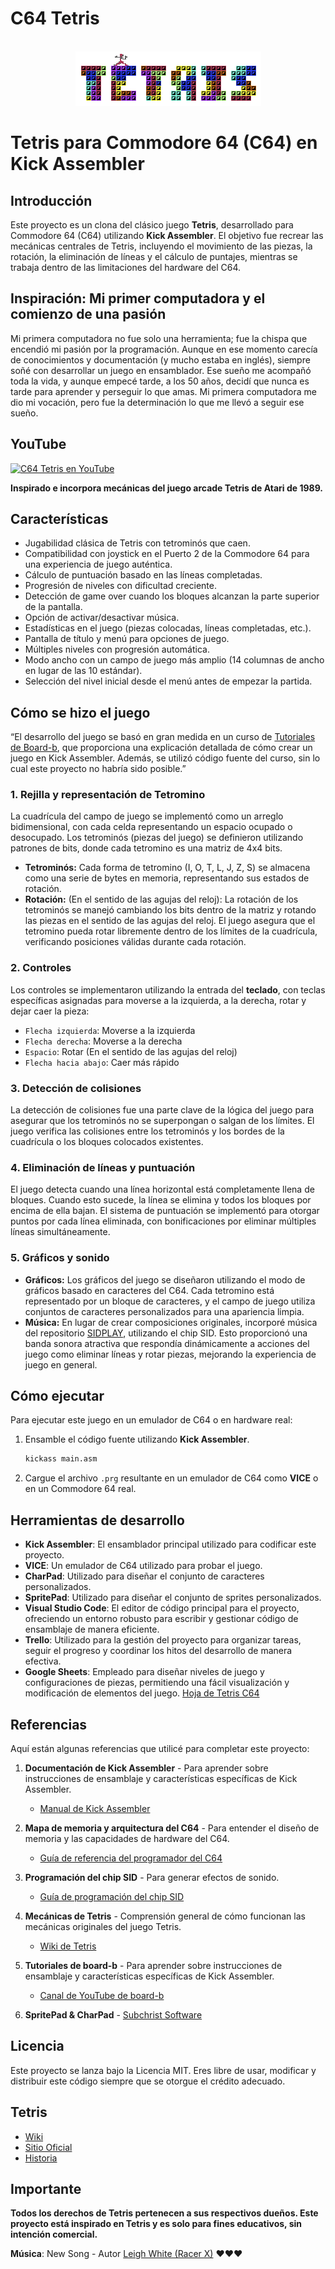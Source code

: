 
# C64 Tetris

<br/>
<div align="center">
<a href="https://github.com/ShaanCoding/makeread.me">
<img src="../images/tetris-title.png" alt="Logo" width="297" height="87">
</a>
</div>

# Tetris para Commodore 64 (C64) en Kick Assembler

## Introducción

Este proyecto es un clona del clásico juego **Tetris**, desarrollado para Commodore 64 (C64) utilizando **Kick Assembler**. El objetivo fue recrear las mecánicas centrales de Tetris, incluyendo el movimiento de las piezas, la rotación, la eliminación de líneas y el cálculo de puntajes, mientras se trabaja dentro de las limitaciones del hardware del C64.

## Inspiración: Mi primer computadora y el comienzo de una pasión

Mi primera computadora no fue solo una herramienta; fue la chispa que encendió mi pasión por la programación. Aunque en ese momento carecía de conocimientos y documentación (y mucho estaba en inglés), siempre soñé con desarrollar un juego en ensamblador. Ese sueño me acompañó toda la vida, y aunque empecé tarde, a los 50 años, decidí que nunca es tarde para aprender y perseguir lo que amas. Mi primera computadora me dio mi vocación, pero fue la determinación lo que me llevó a seguir ese sueño.

## YouTube

[![C64 Tetris en YouTube](https://i9.ytimg.com/vi/TbMEL27yrbg/mqdefault.jpg?v=6736ba52&sqp=CIj32rkG&rs=AOn4CLD6R9-NKqzJZVjvqRHo1ogMe_bpSg)](http://www.youtube.com/watch?v=TbMEL27yrbg "Tetris C64 Gameplay")

**Inspirado e incorpora mecánicas del juego arcade Tetris de Atari de 1989.**

## Características

-	Jugabilidad clásica de Tetris con tetrominós que caen.
-	Compatibilidad con joystick en el Puerto 2 de la Commodore 64 para una experiencia de juego auténtica.
-	Cálculo de puntuación basado en las líneas completadas.
-	Progresión de niveles con dificultad creciente.
-	Detección de game over cuando los bloques alcanzan la parte superior de la pantalla.
-	Opción de activar/desactivar música.
-	Estadísticas en el juego (piezas colocadas, líneas completadas, etc.).
-	Pantalla de título y menú para opciones de juego.
-	Múltiples niveles con progresión automática.
-	Modo ancho con un campo de juego más amplio (14 columnas de ancho en lugar de las 10 estándar).
-	Selección del nivel inicial desde el menú antes de empezar la partida.

## Cómo se hizo el juego

“El desarrollo del juego se basó en gran medida en un curso de [Tutoriales de Board-b](https://www.youtube.com/@board-b-tutorials), que proporciona una explicación detallada de cómo crear un juego en Kick Assembler. Además, se utilizó código fuente del curso, sin lo cual este proyecto no habría sido posible.”

### 1. Rejilla y representación de Tetromino

La cuadrícula del campo de juego se implementó como un arreglo bidimensional, con cada celda representando un espacio ocupado o desocupado. Los tetrominós (piezas del juego) se definieron utilizando patrones de bits, donde cada tetromino es una matriz de 4x4 bits.

- **Tetrominós:** Cada forma de tetromino (I, O, T, L, J, Z, S) se almacena como una serie de bytes en memoria, representando sus estados de rotación.
- **Rotación:** (En el sentido de las agujas del reloj): La rotación de los tetrominós se manejó cambiando los bits dentro de la matriz y rotando las piezas en el sentido de las agujas del reloj. El juego asegura que el tetromino pueda rotar libremente dentro de los límites de la cuadrícula, verificando posiciones válidas durante cada rotación.

### 2. Controles

Los controles se implementaron utilizando la entrada del **teclado**, con teclas específicas asignadas para moverse a la izquierda, a la derecha, rotar y dejar caer la pieza:

- `Flecha izquierda`: Moverse a la izquierda
- `Flecha derecha`: Moverse a la derecha
- `Espacio`: Rotar (En el sentido de las agujas del reloj)
- `Flecha hacia abajo`: Caer más rápido

### 3. Detección de colisiones

La detección de colisiones fue una parte clave de la lógica del juego para asegurar que los tetrominós no se superpongan o salgan de los límites. El juego verifica las colisiones entre los tetrominós y los bordes de la cuadrícula o los bloques colocados existentes.

### 4. Eliminación de líneas y puntuación

El juego detecta cuando una línea horizontal está completamente llena de bloques. Cuando esto sucede, la línea se elimina y todos los bloques por encima de ella bajan. El sistema de puntuación se implementó para otorgar puntos por cada línea eliminada, con bonificaciones por eliminar múltiples líneas simultáneamente.

### 5. Gráficos y sonido

- **Gráficos:** Los gráficos del juego se diseñaron utilizando el modo de gráficos basado en caracteres del C64. Cada tetromino está representado por un bloque de caracteres, y el campo de juego utiliza conjuntos de caracteres personalizados para una apariencia limpia.
- **Música:** En lugar de crear composiciones originales, incorporé música del repositorio [SIDPLAY](http://www.sidmusic.org/), utilizando el chip SID. Esto proporcionó una banda sonora atractiva que respondía dinámicamente a acciones del juego como eliminar líneas y rotar piezas, mejorando la experiencia de juego en general.

## Cómo ejecutar

Para ejecutar este juego en un emulador de C64 o en hardware real:

1. Ensamble el código fuente utilizando **Kick Assembler**.
   ```bash
   kickass main.asm
   ```
2. Cargue el archivo `.prg` resultante en un emulador de C64 como **VICE** o en un Commodore 64 real.

## Herramientas de desarrollo

- **Kick Assembler**: El ensamblador principal utilizado para codificar este proyecto.
- **VICE**: Un emulador de C64 utilizado para probar el juego.
- **CharPad**: Utilizado para diseñar el conjunto de caracteres personalizados.
- **SpritePad**: Utilizado para diseñar el conjunto de sprites personalizados.
- **Visual Studio Code**: El editor de código principal para el proyecto, ofreciendo un entorno robusto para escribir y gestionar código de ensamblaje de manera eficiente.
- **Trello**: Utilizado para la gestión del proyecto para organizar tareas, seguir el progreso y coordinar los hitos del desarrollo de manera efectiva.
- **Google Sheets**: Empleado para diseñar niveles de juego y configuraciones de piezas, permitiendo una fácil visualización y modificación de elementos del juego. [Hoja de Tetris C64](https://docs.google.com/spreadsheets/d/1_ig19sMXD00o047gIRUfUvoIk_laGAnXPoKrUIsnIFE/edit?usp=sharing)

## Referencias

Aquí están algunas referencias que utilicé para completar este proyecto:

1. **Documentación de Kick Assembler** - Para aprender sobre instrucciones de ensamblaje y características específicas de Kick Assembler.
   - [Manual de Kick Assembler](http://theweb.dk/KickAssembler/WebHelp/)

2. **Mapa de memoria y arquitectura del C64** - Para entender el diseño de memoria y las capacidades de hardware del C64.
   - [Guía de referencia del programador del C64](http://www.zimmers.net/cbmpics/cbm/c64/vic-ii.txt)

3. **Programación del chip SID** - Para generar efectos de sonido.
   - [Guía de programación del chip SID](https://www.c64-wiki.com/wiki/SID)

4. **Mecánicas de Tetris** - Comprensión general de cómo funcionan las mecánicas originales del juego Tetris.
   - [Wiki de Tetris](https://tetris.wiki/Tetris_Guideline)

5. **Tutoriales de board-b** - Para aprender sobre instrucciones de ensamblaje y características específicas de Kick Assembler.
    - [Canal de YouTube de board-b](https://www.youtube.com/@board-b-tutorials)

6. **SpritePad & CharPad** - [Subchrist Software](https://itch.io/profile/subchristsoftware)

## Licencia

Este proyecto se lanza bajo la Licencia MIT. Eres libre de usar, modificar y distribuir este código siempre que se otorgue el crédito adecuado.

## Tetris

- [Wiki](https://es.wikipedia.org/wiki/Tetris)
- [Sitio Oficial](https://www.tetris.com/)
- [Historia](https://vadim.oversigma.com/Tetris.htm)

## Importante

**Todos los derechos de Tetris pertenecen a sus respectivos dueños. Este proyecto está inspirado en Tetris y es solo para fines educativos, sin intención comercial.**

**Música**: New Song - Autor [Leigh White (Racer X)](https://csdb.dk/release/?id=17674) ❤️❤️❤️